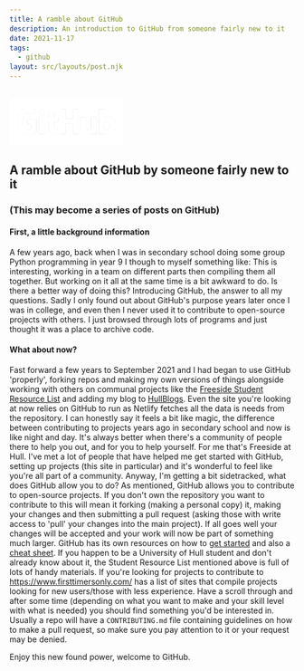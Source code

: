 ```yaml
---
title: A ramble about GitHub
description: An introduction to GitHub from someone fairly new to it
date: 2021-11-17
tags:
  - github
layout: src/layouts/post.njk
---
```


<br>
<img src="/img/GitHub_Logo_White.png" alt="GHLogo" width="200"/>

## A ramble about GitHub by someone fairly new to it

### (This may become a series of posts on GitHub)

#### First, a little background information

A few years ago, back when I was in secondary school doing some group Python programming in year 9 I though to myself something like: This is interesting, working in a team on different parts then compiling them all together. But working on it all at the same time is a bit awkward to do. Is there a better way of doing this?
Introducing GitHub, the answer to all my questions. Sadly I only found out about GitHub's purpose years later once I was in college, and even then I never used it to contribute to open-source projects with others. I just browsed through lots of programs and just thought it was a place to archive code.

#### What about now?

Fast forward a few years to September 2021 and I had began to use GitHub 'properly', forking repos and making my own versions of things alongside working with others on communal projects like the [Freeside Student Resource List](https://github.com/FreesideHull/StudentResources) and adding my blog to [HullBlogs](https://hullblogs.com/). Even the site you're looking at now relies on GitHub to run as Netlify fetches all the data is needs from the repository. I can honestly say it feels a bit like magic, the difference between contributing to projects years ago in secondary school and now is like night and day. It's always better when there's a community of people there to help you out, and for you to help yourself. For me that's Freeside at Hull. I've met a lot of people that have helped me get started with GitHub, setting up projects (this site in particular) and it's wonderful to feel like you're all part of a community. Anyway, I'm getting a bit sidetracked, what does GitHub allow you to do?
As mentioned, GitHub allows you to contribute to open-source projects. If you don't own the repository you want to contribute to this will mean it forking (making a personal copy) it, making your changes and then submitting a pull request (asking those with write access to 'pull' your changes into the main project). If all goes well your changes will be accepted and your work will now be part of something much larger. GitHub has its own resources on how to [get started](https://docs.github.com/en/get-started/quickstart) and also a [cheat sheet](https://training.github.com/downloads/github-git-cheat-sheet/).
If you happen to be a University of Hull student and don't already know about it, the Student Resource List mentioned above is full of lots of handy materials.
If you're looking for projects to contribute to <https://www.firsttimersonly.com/> has a list of sites that compile projects looking for new users/those with less experience. Have a scroll through and after some time (depending on what you want to make and your skill level with what is needed) you should find something you'd be interested in. Usually a repo will have a `CONTRIBUTING.md` file containing guidelines on how to make a pull request, so make sure you pay attention to it or your request may be denied.

Enjoy this new found power, welcome to GitHub.
